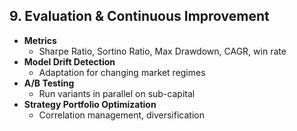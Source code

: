 ## 9. Evaluation & Continuous Improvement
- **Metrics**
  - Sharpe Ratio, Sortino Ratio, Max Drawdown, CAGR, win rate
- **Model Drift Detection**
  - Adaptation for changing market regimes
- **A/B Testing**
  - Run variants in parallel on sub-capital
- **Strategy Portfolio Optimization**
  - Correlation management, diversification
